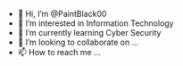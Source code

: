 - 👋 Hi, I’m @PaintBlack00
- 👀 I’m interested in Information Technology
- 🌱 I’m currently learning Cyber Security
- 💞️ I’m looking to collaborate on ...
- 📫 How to reach me ...

<!---
PaintBlack00/PaintBlack00 is a ✨ special ✨ repository because its `README.md` (this file) appears on your GitHub profile.
You can click the Preview link to take a look at your changes.
--->
